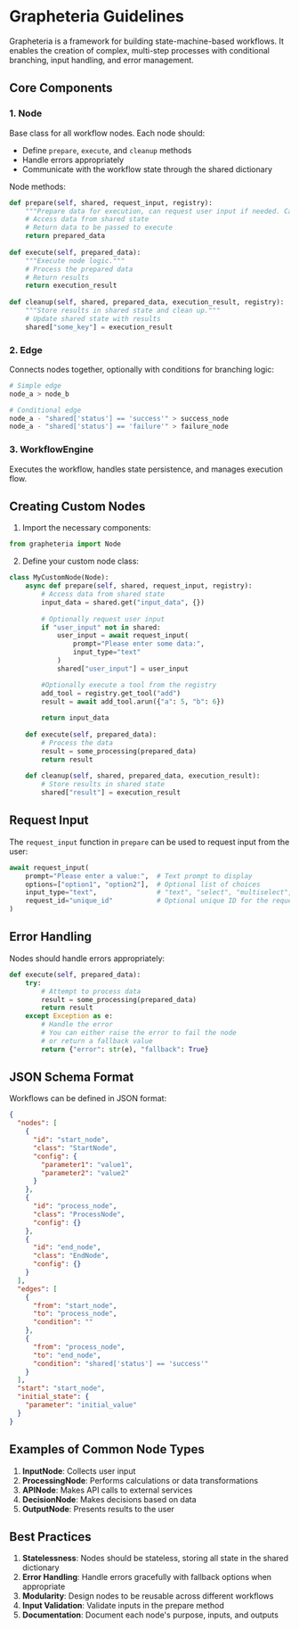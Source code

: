 # Grapheteria Guidelines

Grapheteria is a framework for building state-machine-based workflows. It enables the creation of complex, multi-step processes with conditional branching, input handling, and error management.

## Core Components

### 1. Node

Base class for all workflow nodes. Each node should:
- Define `prepare`, `execute`, and `cleanup` methods
- Handle errors appropriately
- Communicate with the workflow state through the shared dictionary

Node methods:
```python
def prepare(self, shared, request_input, registry):
    """Prepare data for execution, can request user input if needed. Can access tools or execute tools from the registry."""
    # Access data from shared state
    # Return data to be passed to execute
    return prepared_data
    
def execute(self, prepared_data):
    """Execute node logic."""
    # Process the prepared data
    # Return results
    return execution_result
    
def cleanup(self, shared, prepared_data, execution_result, registry):
    """Store results in shared state and clean up."""
    # Update shared state with results
    shared["some_key"] = execution_result
```

### 2. Edge

Connects nodes together, optionally with conditions for branching logic:
```python
# Simple edge
node_a > node_b

# Conditional edge
node_a - "shared['status'] == 'success'" > success_node
node_a - "shared['status'] == 'failure'" > failure_node
```

### 3. WorkflowEngine

Executes the workflow, handles state persistence, and manages execution flow.

## Creating Custom Nodes

1. Import the necessary components:
```python
from grapheteria import Node
```

2. Define your custom node class:
```python
class MyCustomNode(Node):
    async def prepare(self, shared, request_input, registry):
        # Access data from shared state
        input_data = shared.get("input_data", {})
        
        # Optionally request user input
        if "user_input" not in shared:
            user_input = await request_input(
                prompt="Please enter some data:",
                input_type="text"
            )
            shared["user_input"] = user_input

        #Optionally execute a tool from the registry
        add_tool = registry.get_tool("add")
        result = await add_tool.arun({"a": 5, "b": 6})
        
        return input_data
    
    def execute(self, prepared_data):
        # Process the data
        result = some_processing(prepared_data)
        return result
    
    def cleanup(self, shared, prepared_data, execution_result):
        # Store results in shared state
        shared["result"] = execution_result
```

## Request Input

The `request_input` function in `prepare` can be used to request input from the user:

```python
await request_input(
    prompt="Please enter a value:",  # Text prompt to display
    options=["option1", "option2"],  # Optional list of choices
    input_type="text",               # "text", "select", "multiselect", etc.
    request_id="unique_id"           # Optional unique ID for the request
)
```

## Error Handling

Nodes should handle errors appropriately:

```python
def execute(self, prepared_data):
    try:
        # Attempt to process data
        result = some_processing(prepared_data)
        return result
    except Exception as e:
        # Handle the error
        # You can either raise the error to fail the node
        # or return a fallback value
        return {"error": str(e), "fallback": True}
```

## JSON Schema Format

Workflows can be defined in JSON format:

```json
{
  "nodes": [
    {
      "id": "start_node",
      "class": "StartNode",
      "config": {
        "parameter1": "value1",
        "parameter2": "value2"
      }
    },
    {
      "id": "process_node",
      "class": "ProcessNode",
      "config": {}
    },
    {
      "id": "end_node",
      "class": "EndNode",
      "config": {}
    }
  ],
  "edges": [
    {
      "from": "start_node",
      "to": "process_node",
      "condition": ""
    },
    {
      "from": "process_node",
      "to": "end_node",
      "condition": "shared['status'] == 'success'"
    }
  ],
  "start": "start_node",
  "initial_state": {
    "parameter": "initial_value"
  }
}
```

## Examples of Common Node Types

1. **InputNode**: Collects user input
2. **ProcessingNode**: Performs calculations or data transformations
3. **APINode**: Makes API calls to external services
4. **DecisionNode**: Makes decisions based on data
5. **OutputNode**: Presents results to the user

## Best Practices

1. **Statelessness**: Nodes should be stateless, storing all state in the shared dictionary
2. **Error Handling**: Handle errors gracefully with fallback options when appropriate
3. **Modularity**: Design nodes to be reusable across different workflows
4. **Input Validation**: Validate inputs in the prepare method
5. **Documentation**: Document each node's purpose, inputs, and outputs 